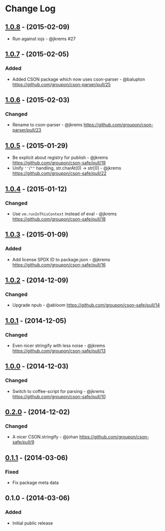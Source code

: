 # Change Log



## [1.0.8] - (2015-02-09)
- Run against iojs - @jkrems #27



## [1.0.7] - (2015-02-05)

### Added
- Added CSON package which now uses cson-parser - @balupton
  https://github.com/groupon/cson-parser/pull/25



## [1.0.6] - (2015-02-03)

### Changed
- Rename to cson-parser - @jkrems
  https://github.com/groupon/cson-parser/pull/23



## [1.0.5] - (2015-01-29)
- Be explicit about registry for publish - @jkrems
  https://github.com/groupon/cson-safe/pull/19
- Unify `''`/`""` handling, str.charAt(0) -> str[0] - @jkrems
  https://github.com/groupon/cson-safe/pull/22



## [1.0.4] - (2015-01-12)

### Changed
- Use `vm.runInThisContext` instead of eval - @jkrems
  https://github.com/groupon/cson-safe/pull/18



## [1.0.3] - (2015-01-09)

### Added
- Add license SPDX ID to package.json - @jkrems
  https://github.com/groupon/cson-safe/pull/16



## [1.0.2] - (2014-12-09)

### Changed
- Upgrade npub - @abloom
  https://github.com/groupon/cson-safe/pull/14



## [1.0.1] - (2014-12-05)

### Changed
- Even nicer stringify with less noise - @jkrems
  https://github.com/groupon/cson-safe/pull/13



## [1.0.0] - (2014-12-03)

### Changed
- Switch to coffee-script for parsing - @jkrems
  https://github.com/groupon/cson-safe/pull/10



## [0.2.0] - (2014-12-02)

### Changed
- A nicer CSON.stringify - @johan
  https://github.com/groupon/cson-safe/pull/9



## [0.1.1] - (2014-03-06)

### Fixed
- Fix package meta data



## 0.1.0 - (2014-03-06)

### Added
- Initial public release


[1.0.8]: https://github.com/groupon/cson-parser/compare/v1.0.8...v1.0.7
[1.0.7]: https://github.com/groupon/cson-parser/compare/v1.0.7...v1.0.6
[1.0.6]: https://github.com/groupon/cson-parser/compare/v1.0.6...v1.0.5
[1.0.5]: https://github.com/groupon/cson-parser/compare/v1.0.5...v1.0.4
[1.0.4]: https://github.com/groupon/cson-parser/compare/v1.0.4...v1.0.3
[1.0.3]: https://github.com/groupon/cson-parser/compare/v1.0.3...v1.0.2
[1.0.2]: https://github.com/groupon/cson-parser/compare/v1.0.2...v1.0.1
[1.0.1]: https://github.com/groupon/cson-parser/compare/v1.0.1...v1.0.0
[1.0.0]: https://github.com/groupon/cson-parser/compare/v1.0.0...v0.2.0
[0.2.0]: https://github.com/groupon/cson-parser/compare/v0.2.0...v0.1.1
[0.1.1]: https://github.com/groupon/cson-parser/compare/v0.1.1...v0.1.0
